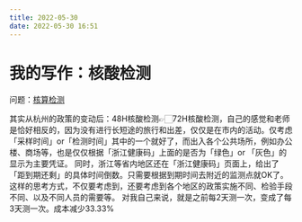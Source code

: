 ```yaml
---
title: 2022-05-30
date: 2022-05-30 16:51
---
```


# 我的写作：核酸检测
问题：[核算检测](https://m.igetget.com/share/note/detail/AaWVPxLgY8D5OjDAOxdbJ1DqwEoXJ9)

其实从杭州的政策的变动后：48H核酸检测👉🏻72H核酸检测，自己的感觉和老师是恰好相反的，因为没有进行长短途的旅行和出差，仅仅是在市内的活动。仅考虑「采样时间」or「检测时间」其中的一个就好了，而出入各个公共场所，例如办公楼、商场等，也是仅仅根据「浙江健康码」上面的是否为「绿色」or 「灰色」的显示为主要凭证。
同时，浙江等省内地区还在「浙江健康码」页面上，给出了「距到期还剩」的具体时间倒数。只需要根据到期时间去附近的监测点就OK了。
这样的思考方式，不仅要考虑到，还要考虑到各个地区的政策实施不同、检验手段不同、以及不同人员的需要等。
对我自己来说，就是之前每2天测一次，变成了每3天测一次。成本减少33.33%